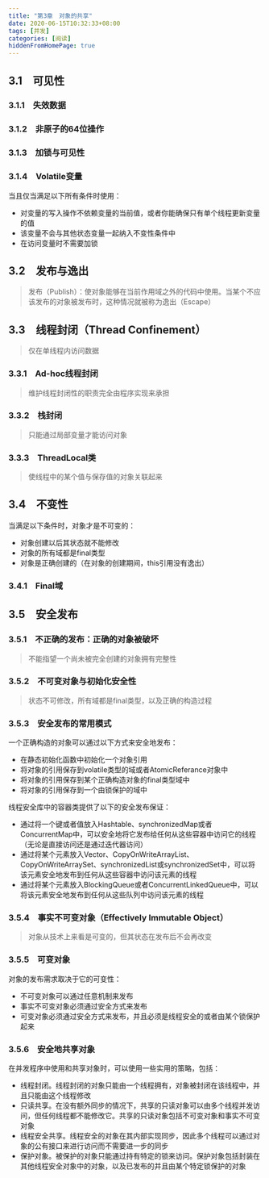 ```yaml
---
title: "第3章　对象的共享"
date: 2020-06-15T10:32:33+08:00
tags: [并发]
categories: [阅读]
hiddenFromHomePage: true
---
```


## 3.1　可见性
### 3.1.1　失效数据
### 3.1.2　非原子的64位操作
### 3.1.3　加锁与可见性
### 3.1.4　Volatile变量
当且仅当满足以下所有条件时使用：
- 对变量的写入操作不依赖变量的当前值，或者你能确保只有单个线程更新变量的值
- 该变量不会与其他状态变量一起纳入不变性条件中
- 在访问变量时不需要加锁

## 3.2　发布与逸出
>发布（Publish）：使对象能够在当前作用域之外的代码中使用。当某个不应该发布的对象被发布时，这种情况就被称为逸出（Escape）

## 3.3　线程封闭（Thread Confinement）
>仅在单线程内访问数据
### 3.3.1　Ad-hoc线程封闭
>维护线程封闭性的职责完全由程序实现来承担
### 3.3.2　栈封闭
>只能通过局部变量才能访问对象
### 3.3.3　ThreadLocal类
>使线程中的某个值与保存值的对象关联起来

## 3.4　不变性
当满足以下条件时，对象才是不可变的：
- 对象创建以后其状态就不能修改
- 对象的所有域都是final类型
- 对象是正确创建的（在对象的创建期间，this引用没有逸出）
### 3.4.1　Final域

## 3.5　安全发布
### 3.5.1　不正确的发布：正确的对象被破坏
>不能指望一个尚未被完全创建的对象拥有完整性
### 3.5.2　不可变对象与初始化安全性
>状态不可修改，所有域都是final类型，以及正确的构造过程
### 3.5.3　安全发布的常用模式
一个正确构造的对象可以通过以下方式来安全地发布：
- 在静态初始化函数中初始化一个对象引用
- 将对象的引用保存到volatile类型的域或者AtomicReferance对象中
- 将对象的引用保存到某个正确构造对象的final类型域中
- 将对象的引用保存到一个由锁保护的域中

线程安全库中的容器类提供了以下的安全发布保证：
- 通过将一个键或者值放入Hashtable、synchronizedMap或者ConcurrentMap中，可以安全地将它发布给任何从这些容器中访问它的线程（无论是直接访问还是通过迭代器访问）
- 通过将某个元素放入Vector、CopyOnWriteArrayList、CopyOnWriteArraySet、synchronizedList或synchronizedSet中，可以将该元素安全地发布到任何从这些容器中访问该元素的线程
- 通过将某个元素放入BlockingQueue或者ConcurrentLinkedQueue中，可以将该元素安全地发布到任何从这些队列中访问该元素的线程

### 3.5.4　事实不可变对象（Effectively Immutable Object）
>对象从技术上来看是可变的，但其状态在发布后不会再改变

### 3.5.5　可变对象
对象的发布需求取决于它的可变性：
- 不可变对象可以通过任意机制来发布
- 事实不可变对象必须通过安全方式来发布
- 可变对象必须通过安全方式来发布，并且必须是线程安全的或者由某个锁保护起来

### 3.5.6　安全地共享对象
在并发程序中使用和共享对象时，可以使用一些实用的策略，包括：
- 线程封闭。线程封闭的对象只能由一个线程拥有，对象被封闭在该线程中，并且只能由这个线程修改
- 只读共享。在没有额外同步的情况下，共享的只读对象可以由多个线程并发访问，但任何线程都不能修改它。共享的只读对象包括不可变对象和事实不可变对象
- 线程安全共享。线程安全的对象在其内部实现同步，因此多个线程可以通过对象的公有接口来进行访问而不需要进一步的同步
- 保护对象。被保护的对象只能通过持有特定的锁来访问。保护对象包括封装在其他线程安全对象中的对象，以及已发布的并且由某个特定锁保护的对象